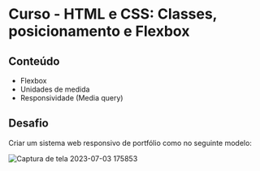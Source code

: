 # Curso - HTML e CSS: Classes, posicionamento e Flexbox

## Conteúdo
- Flexbox
- Unidades de medida
- Responsividade (Media query)

## Desafio
Criar um sistema web responsivo de portfólio como no seguinte modelo:

![Captura de tela 2023-07-03 175853](https://github.com/gabriel15asouza/alura_devweb/assets/126245773/570da004-64a7-4b3a-a607-ea5c84a0a139)

